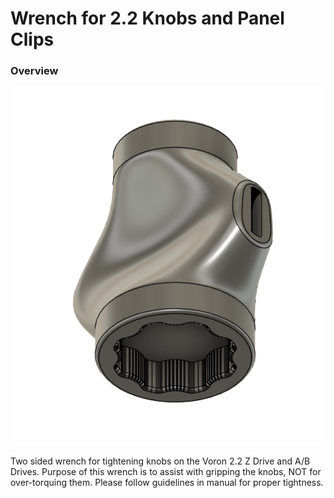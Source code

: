 # Wrench for 2.2 Knobs and Panel Clips

### Overview
![Image](./2.2_Wrench.PNG)

Two sided wrench for tightening knobs on the Voron 2.2 Z Drive and A/B Drives.
Purpose of this wrench is to assist with gripping the knobs, NOT for over-torquing
them.  Please follow guidelines in manual for proper tightness.

